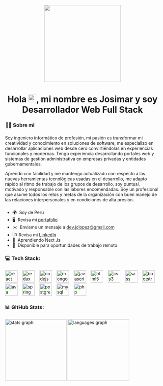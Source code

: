 <div align="center">
    <img height="250" src="https://cdn.dribbble.com/users/1162077/screenshots/3848914/programmer.gif"  />
  </div>
  <h1 align="center">Hola <img src="https://user-images.githubusercontent.com/18350557/176309783-0785949b-9127-417c-8b55-ab5a4333674e.gif" alt="" height="25" >, mi nombre es Josimar y soy Desarrollador Web Full Stack</h1>
  
  ###

  <h3 align="left">👩‍💻  Sobre mi </h3>
  
  ###

Soy ingeniero informático de profesión, mi pasión es transformar mi creatividad y conocimiento en soluciones de software, me especializo en desarrollar aplicaciones web desde cero convirtiéndolas en experiencias         funcionales y modernas. Tengo experiencia desarrollando portales web y sistemas de gestión administrativa en empresas privadas y entidades gubernamentales.

Aprendo con facilidad y me mantengo actualizado con respecto a las nuevas herramientas tecnológicas usadas en el desarrollo, me adapto rápido al ritmo de trabajo de los grupos de desarrollo, soy puntual, motivado y responsable con las labores encomendadas. Soy un profesional que asume todos los retos y metas de la organización con buen manejo de las relaciones interpersonales y en condiciones de alta presión. 

  ###
  
  
  *   🌍  Soy de Perú
  *   🖥️  Revisa mi [portafolio](https://devjclopez.github.io)
  *   ✉️  Enviame un mensaje a [dev.jclopez@gmail.com](mailto:dev.jclopez@gmail.com)
  *   <img src="https://cdn.jsdelivr.net/gh/devicons/devicon/icons/linkedin/linkedin-original.svg" height="16" alt="linkedin logo"  /> Revisa mi [LinkedIn](https://www.linkedin.com/in/jcastrolopez/)
  *   🧠  Aprendiendo Next Js
  *   🤝  Disponible para oportunidades de trabajo remoto
  
  ### 
  
  
  <h3 align="left">💻 Tech Stack:</h3>
  
  ###
               
  <div align="left">
    <img src="https://cdn.jsdelivr.net/gh/devicons/devicon/icons/react/react-original.svg" height="40" alt="react logo"  />
    <img width="8" />
    <img src="https://cdn.jsdelivr.net/gh/devicons/devicon/icons/redux/redux-original.svg" height="40" alt="redux logo"  />
    <img width="8" />
    <img src="https://cdn.jsdelivr.net/gh/devicons/devicon/icons/nodejs/nodejs-original.svg" height="40" alt="nodejs logo"  />
    <img width="8" />
    <img src="https://cdn.jsdelivr.net/gh/devicons/devicon/icons/mongodb/mongodb-original.svg" height="40" alt="mongodb logo"  />
    <img width="8" />
    <img src="https://cdn.jsdelivr.net/gh/devicons/devicon/icons/javascript/javascript-original.svg" height="40" alt="javascript logo"  />
    <img width="8" />
    <img src="https://cdn.jsdelivr.net/gh/devicons/devicon/icons/html5/html5-original.svg" height="40" alt="html5 logo"  />
    <img width="8" />
    <img src="https://cdn.jsdelivr.net/gh/devicons/devicon/icons/css3/css3-original.svg" height="40" alt="css3 logo"  />
    <img width="8" />
    <img src="https://cdn.jsdelivr.net/gh/devicons/devicon/icons/sass/sass-original.svg" height="40" alt="sass logo"  />
    <img width="8" />
    <img src="https://cdn.jsdelivr.net/gh/devicons/devicon/icons/bootstrap/bootstrap-original.svg" height="40" alt="bootstrap logo"  />
    <img width="8" />
    <img src="https://cdn.jsdelivr.net/gh/devicons/devicon/icons/java/java-original.svg" height="40" alt="java logo"  />
    <img width="8" />
    <img src="https://cdn.jsdelivr.net/gh/devicons/devicon/icons/spring/spring-original.svg" height="40" alt="spring logo"  />
    <img width="8" />
    <img src="https://cdn.jsdelivr.net/gh/devicons/devicon/icons/postgresql/postgresql-original.svg" height="40" alt="postgresql logo"  />
    <img width="8" />
    <img src="https://cdn.jsdelivr.net/gh/devicons/devicon/icons/mysql/mysql-original.svg" height="40" alt="mysql logo"  />
    <img width="8" />
    <img src="https://cdn.jsdelivr.net/gh/devicons/devicon/icons/php/php-original.svg" height="40" alt="php logo"  />
  </div>

###

<h3 align="left">📊 GitHub Stats:</h3>

###

<div align="left">
  <img src="https://github-readme-stats.vercel.app/api?username=devjclopez&hide_title=false&hide_rank=false&show_icons=true&count_private=true&disable_animations=false&theme=default&locale=en&hide_border=false&order=1" height="200" alt="stats graph"  />
  <img src="https://github-readme-stats.vercel.app/api/top-langs?username=devjclopez&locale=en&hide_title=false&layout=compact&card_width=280&langs_count=6&theme=default&hide_border=false&order=2" height="200" alt="languages graph"  />
</div>

###
